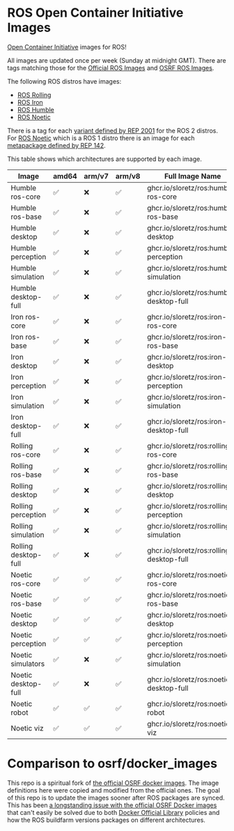 # ROS Open Container Initiative Images

[Open Container Initiative](https://opencontainers.org/) images for ROS!

All images are updated once per week (Sunday at midnight GMT).
There are tags matching those for the [Official ROS Images](https://hub.docker.com/_/ros) and [OSRF ROS Images](https://hub.docker.com/r/osrf/ros/tags).

The following ROS distros have images:

* [ROS Rolling](http://docs.ros.org/en/rolling)
* [ROS Iron](http://docs.ros.org/en/iron)
* [ROS Humble](http://docs.ros.org/en/humble)
* [ROS Noetic](https://wiki.ros.org/noetic)

There is a tag for each [variant defined by REP 2001](https://ros.org/reps/rep-2001.html) for the ROS 2 distros.
For [ROS Noetic](https://wiki.ros.org/noetic) which is a ROS 1 distro there is an image for each [metapackage defined by REP 142](https://www.ros.org/reps/rep-0142.html).

This table shows which architectures are supported by each image.

| Image                | amd64 | arm/v7 | arm/v8 | Full Image Name                          |
|----------------------|-------|--------|--------|------------------------------------------|
| Humble ros-core      | ✅     | ❌      | ✅      | ghcr.io/sloretz/ros:humble-ros-core      |
| Humble ros-base      | ✅     | ❌      | ✅      | ghcr.io/sloretz/ros:humble-ros-base      |
| Humble desktop       | ✅     | ❌      | ✅      | ghcr.io/sloretz/ros:humble-desktop       |
| Humble perception    | ✅     | ❌      | ✅      | ghcr.io/sloretz/ros:humble-perception    |
| Humble simulation    | ✅     | ❌      | ✅      | ghcr.io/sloretz/ros:humble-simulation    |
| Humble desktop-full  | ✅     | ❌      | ✅      | ghcr.io/sloretz/ros:humble-desktop-full  |
| Iron ros-core        | ✅     | ❌      | ✅      | ghcr.io/sloretz/ros:iron-ros-core        |
| Iron ros-base        | ✅     | ❌      | ✅      | ghcr.io/sloretz/ros:iron-ros-base        |
| Iron desktop         | ✅     | ❌      | ✅      | ghcr.io/sloretz/ros:iron-desktop         |
| Iron perception      | ✅     | ❌      | ✅      | ghcr.io/sloretz/ros:iron-perception      |
| Iron simulation      | ✅     | ❌      | ✅      | ghcr.io/sloretz/ros:iron-simulation      |
| Iron desktop-full    | ✅     | ❌      | ✅      | ghcr.io/sloretz/ros:iron-desktop-full    |
| Rolling ros-core     | ✅     | ❌      | ✅      | ghcr.io/sloretz/ros:rolling-ros-core     |
| Rolling ros-base     | ✅     | ❌      | ✅      | ghcr.io/sloretz/ros:rolling-ros-base     |
| Rolling desktop      | ✅     | ❌      | ✅      | ghcr.io/sloretz/ros:rolling-desktop      |
| Rolling perception   | ✅     | ❌      | ✅      | ghcr.io/sloretz/ros:rolling-perception   |
| Rolling simulation   | ✅     | ❌      | ✅      | ghcr.io/sloretz/ros:rolling-simulation   |
| Rolling desktop-full | ✅     | ❌      | ✅      | ghcr.io/sloretz/ros:rolling-desktop-full |
| Noetic ros-core      | ✅     | ✅      | ✅      | ghcr.io/sloretz/ros:noetic-ros-core      |
| Noetic ros-base      | ✅     | ✅      | ✅      | ghcr.io/sloretz/ros:noetic-ros-base      |
| Noetic desktop       | ✅     | ✅      | ✅      | ghcr.io/sloretz/ros:noetic-desktop       |
| Noetic perception    | ✅     | ✅      | ✅      | ghcr.io/sloretz/ros:noetic-perception    |
| Noetic simulators    | ✅     | ❌      | ✅      | ghcr.io/sloretz/ros:noetic-simulation    |
| Noetic desktop-full  | ✅     | ❌      | ✅      | ghcr.io/sloretz/ros:noetic-desktop-full  |
| Noetic robot         | ✅     | ✅      | ✅      | ghcr.io/sloretz/ros:noetic-robot         |
| Noetic viz           | ✅     | ✅      | ✅      | ghcr.io/sloretz/ros:noetic-viz           |

# Comparison to osrf/docker_images

This repo is a spiritual fork of [the official OSRF docker images](https://github.com/osrf/docker_images).
The image definitions here were copied and modified from the official ones.
The goal of this repo is to update the images sooner after ROS packages are synced.
This has been [a longstanding issue with the official OSRF Docker images](https://github.com/osrf/docker_images/issues/112) that can't easily be solved due to both [Docker Official Library](https://github.com/docker-library/official-images) policies and how the ROS buildfarm versions packages on different architectures.
